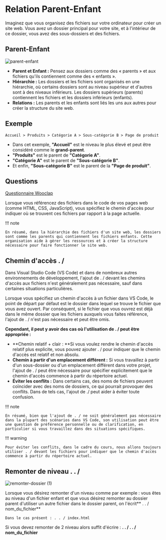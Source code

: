 # Relation Parent-Enfant

Imaginez que vous organisez des fichiers sur votre ordinateur pour créer un site web. Vous avez un dossier principal pour votre site, et à l'intérieur de ce dossier, vous avez des sous-dossiers et des fichiers.

## Parent-Enfant
![parent-enfant](https://github.com/user-attachments/assets/2cd04847-530b-4923-ae6f-17c9505d24e9)


- **Parent et Enfant :** Pensez aux dossiers comme des « parents » et aux fichiers qu'ils contiennent comme des « enfants ».
- **Hiérarchie :** Les dossiers et les fichiers sont organisés en une hiérarchie, où certains dossiers sont au niveau supérieur et d'autres sont à des niveaux inférieurs. Les dossiers supérieurs (parents) contiennent les fichiers et les dossiers inférieurs (enfants).
- **Relations :** Les parents et les enfants sont liés les uns aux autres pour créer la structure du site web.

## Exemple

    Accueil > Produits > Catégorie A > Sous-catégorie B > Page de produit

- Dans cet exemple, **"Accueil"** est le niveau le plus élevé et peut être considéré comme le **grand-parent**.
- **"Produits"** est le parent de **"Catégorie A"**.
- **"Catégorie A"** est le parent de **"Sous-catégorie B"**.
- Et enfin, **"Sous-catégorie B"** est le parent de la **"Page de produit"**.


## Questions

[Questionnaire Wooclap]([https://google.ca](https://app.wooclap.com/BNNHKJ?from=event-page))

Lorsque vous référencez des fichiers dans le code de vos pages web (comme HTML, CSS, JavaScript), vous spécifiez le chemin d'accès pour indiquer où se trouvent ces fichiers par rapport à la page actuelle.

!!! note

    En résumé, dans la hiérarchie des fichiers d'un site web, les dossiers sont comme les parents qui contiennent les fichiers enfants. Cette organisation aide à gérer les ressources et à créer la structure nécessaire pour faire fonctionner le site web.

## Chemin d'accès . /

Dans Visual Studio Code (VS Code) et dans de nombreux autres environnements de développement, l'ajout de . / devant les chemins d'accès aux fichiers n'est généralement pas nécessaire, sauf dans certaines situations particulières.

Lorsque vous spécifiez un chemin d'accès à un fichier dans VS Code, le point de départ par défaut est le dossier dans lequel se trouve le fichier que vous avez ouvert. Par conséquent, si le fichier que vous ouvrez est déjà dans le même dossier que les fichiers auxquels vous faites référence, l'ajout de . / n'est pas nécessaire et peut être omis.

**Cependant, il peut y avoir des cas où l'utilisation de . / peut être appropriée :**

- **Chemin relatif + clair : **Si vous voulez rendre le chemin d'accès relatif plus explicite, vous pouvez ajouter . / pour indiquer que le chemin d'accès est relatif et non absolu.
- **Chemin à partir d'un emplacement différent :** Si vous travaillez à partir d'un sous-dossier ou d'un emplacement différent dans votre projet, l'ajout de . / peut être nécessaire pour spécifier explicitement que le chemin d'accès commence à partir du répertoire actuel.
- **Éviter les conflits :** Dans certains cas, des noms de fichiers peuvent coïncider avec des noms de dossiers, ce qui pourrait provoquer des conflits. Dans de tels cas, l'ajout de ./ peut aider à éviter toute confusion.

!!! note

    En résumé, bien que l'ajout de . / ne soit généralement pas nécessaire dans la plupart des scénarios dans VS Code, son utilisation peut être une question de préférence personnelle ou de clarification, en particulier si vous travaillez dans des situations spécifiques.

!!! warning

    Pour éviter les conflits, dans le cadre du cours, nous allons toujours utiliser . / devant les fichiers pour indiquer que le chemin d'accès commence à partir du répertoire actuel.


## Remonter de niveau . . /
![remonter-dossier (1)](https://github.com/user-attachments/assets/7139925d-b3a6-4933-a8f1-b9857f6b5de5)


Lorsque vous désirez remonter d'un niveau comme par exemple : vous êtes au niveau d'un fichier enfant et que vous désirez remonter au dossier parent d'utiliser un autre fichier dans le dossier parent, on l'écrit** . . / nom_du_fichier**

    Dans le cas présent : . . / index.html
    
Si vous devez remonter de 2 niveau alors suffit d'écrire : **. . / . . / nom_du_fichier**
